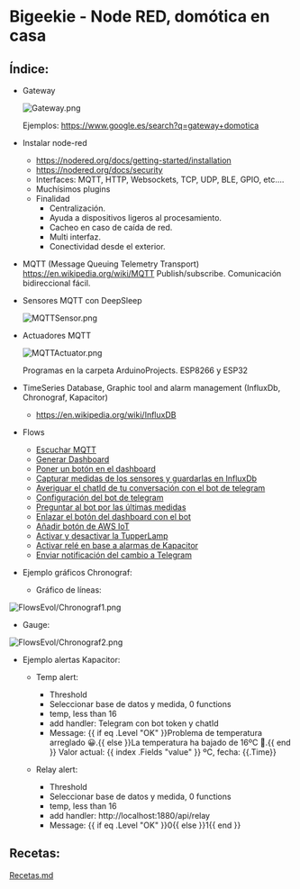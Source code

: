 # Bigeekie - Node RED, domótica en casa


## Índice:

- Gateway

  ![Gateway.png](Gateway.png)
  
  Ejemplos: https://www.google.es/search?q=gateway+domotica

- Instalar node-red

  - https://nodered.org/docs/getting-started/installation
  - https://nodered.org/docs/security
  - Interfaces: MQTT, HTTP, Websockets, TCP, UDP, BLE, GPIO, etc….
  - Muchísimos plugins
  - Finalidad
    - Centralización.
    - Ayuda a dispositivos ligeros al procesamiento.
    - Cacheo en caso de caída de red.
    - Multi interfaz.
    - Conectividad desde el exterior.

- MQTT (Message Queuing Telemetry Transport) https://en.wikipedia.org/wiki/MQTT
  Publish/subscribe. Comunicación bidireccional fácil.

- Sensores MQTT con DeepSleep

  ![MQTTSensor.png](MQTTSensor.png)

- Actuadores MQTT

  ![MQTTActuator.png](MQTTActuator.png)


  Programas en la carpeta ArduinoProjects. ESP8266 y ESP32


- TimeSeries Database, Graphic tool and alarm management (InfluxDb, Chronograf, Kapacitor) 
  - https://en.wikipedia.org/wiki/InfluxDB

- Flows

  - [Escuchar MQTT](Flows/Flow1.md)
  - [Generar Dashboard](Flows/Flow2.md)
  - [Poner un botón en el dashboard](Flows/Flow3.md)
  - [Capturar medidas de los sensores y guardarlas en InfluxDb](Flows/Flow4.md)
  - [Averiguar el chatId de tu conversación con el bot de telegram](Flows/Flow5.md)
  - [Configuración del bot de telegram](Flows/Flow6.md)
  - [Preguntar al bot por las últimas medidas](Flows/Flow7.md)
  - [Enlazar el botón del dashboard con el bot](Flows/Flow8.md)
  - [Añadir botón de AWS IoT](Flows/Flow9.md)
  - [Activar y desactivar la TupperLamp](Flows/Flow10.md)
  - [Activar relé en base a alarmas de Kapacitor](Flows/Flow11.md)
  - [Enviar notificación del cambio a Telegram](Flows/Flow12.md)


- Ejemplo gráficos Chronograf:


  - Gráfico de líneas:
  
![FlowsEvol/Chronograf1.png](FlowsEvol/Chronograf1.png)


  - Gauge:
  
![FlowsEvol/Chronograf2.png](FlowsEvol/Chronograf2.png)


- Ejemplo alertas Kapacitor:
  - Temp alert:
    - Threshold
    - Seleccionar base de datos y medida, 0 functions
    - temp, less than 16
    - add handler: Telegram con bot token y chatId
    - Message: {{ if eq .Level "OK" }}Problema de temperatura arreglado 😀.{{ else }}La temperatura ha bajado de 16ºC 💩.{{ end }} Valor actual:  {{ index .Fields "value" }} ºC, fecha:  {{.Time}}

  - Relay alert:
    - Threshold
    - Seleccionar base de datos y medida, 0 functions
    - temp, less than 16
    - add handler: http://localhost:1880/api/relay
    - Message: {{ if eq .Level "OK" }}0{{ else }}1{{ end }}


## Recetas:
  [Recetas.md](Recetas.md)
